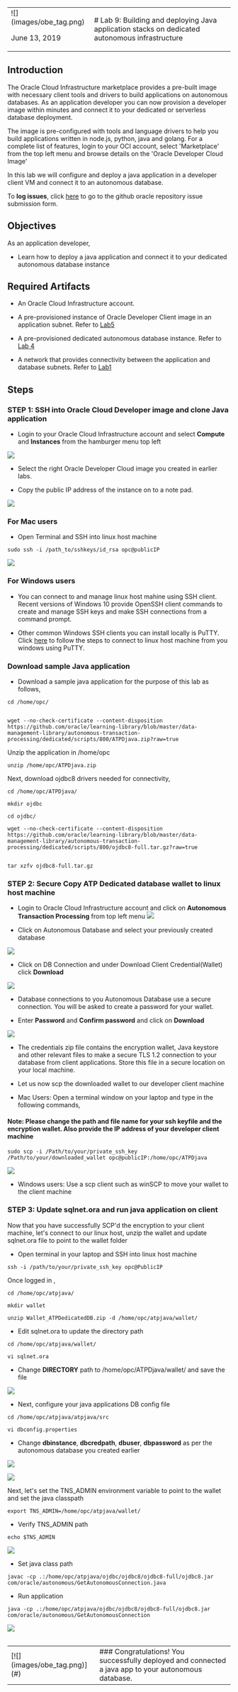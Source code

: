 <table class="tbl-heading"><tr><td class="td-logo">![](images/obe_tag.png)

June 13, 2019
</td>
<td class="td-banner">
# Lab 9: Building and deploying Java application stacks on dedicated autonomous infrastructure
</td></tr><table>

## Introduction

The Oracle Cloud Infrastructure marketplace provides a pre-built image with necessary client tools and drivers to build applications on autonomous databases. As an application developer you can now provision a developer image within minutes and connect it to your dedicated or serverless database deployment. 

 The image is pre-configured with tools and language drivers to help you build applications written in node.js, python, java and golang.
For a complete list of features, login to your OCI account, select 'Marketplace' from the top left menu and browse details on the 'Oracle Developer Cloud Image'

In this lab we will configure and deploy a java application in a developer client VM and connect it to an autonomous database.



To **log issues**, click [here](https://github.com/oracle/learning-library/issues/new) to go to the github oracle repository issue submission form.

## Objectives

As an application developer,
- Learn how to deploy a java application and connect it to your dedicated autonomous database instance


## Required Artifacts

- An Oracle Cloud Infrastructure account.

- A pre-provisioned instance of Oracle Developer Client image in an application subnet. Refer to [Lab5](LabGuide500ConfigureADevelopmentSystemForUseWithYourDedicatedAutonomousDatabase.md)

- A pre-provisioned dedicated autonomous database instance. Refer to [Lab 4](./LabGuide400ProvisioningdatabasesonyourdedicatedAutonomousInfrastructure.md)

- A network that provides connectivity between the application and database subnets. Refer to [Lab1](./LabGuide100PreparingyourprivatedatacenterintheOracleCloudInfrastructure.md)

## Steps

### **STEP 1: SSH into Oracle Cloud Developer image and clone Java application**

- Login to your Oracle Cloud Infrastructure account and select **Compute** and **Instances** from the hamburger menu top left

![](./images/800/Compute1.png)

- Select the right Oracle Developer Cloud image you created in earlier labs. 

- Copy the public IP address of the instance on to a note pad. 

![](./images/800/Compute2.png)


### For Mac users

- Open Terminal and SSH into linux host machine

```
sudo ssh -i /path_to/sshkeys/id_rsa opc@publicIP
```

![](./images/800/SSH1.png)

### For Windows users

- You can connect to and manage linux host mahine using SSH client. Recent versions of Windows 10 provide OpenSSH client commands to create and manage SSH keys and make SSH connections from a command prompt.

- Other common Windows SSH clients you can install locally is PuTTY. Click [here](https://docs.microsoft.com/en-us/azure/virtual-machines/linux/ssh-from-windows) to follow the steps to connect to linux host machine from you windows using PuTTY.


### Download sample Java application

- Download a sample java application for the purpose of this lab as follows,

```
cd /home/opc/


wget --no-check-certificate --content-disposition https://github.com/oracle/learning-library/blob/master/data-management-library/autonomous-transaction-processing/dedicated/scripts/800/ATPDjava.zip?raw=true
```


Unzip the application in /home/opc


```
unzip /home/opc/ATPDjava.zip
```

Next,  download ojdbc8 drivers needed for connectivity,

```
cd /home/opc/ATPDjava/

mkdir ojdbc

cd ojdbc/

wget --no-check-certificate --content-disposition https://github.com/oracle/learning-library/blob/master/data-management-library/autonomous-transaction-processing/dedicated/scripts/800/ojdbc8-full.tar.gz?raw=true


tar xzfv ojdbc8-full.tar.gz

```


### **STEP 2: Secure Copy ATP Dedicated database wallet to linux host machine**

- Login to Oracle Cloud Infrastructure account and click on **Autonomous Transaction Processing** from top left menu
![](./images/800/atpd1.png)

- Click on Autonomous Database and select your previously created database

![](./images/800/atpd2.png)

- Click on DB Connection and under Download Client Credential(Wallet) click **Download**

![](./images/800/atpd3.png)

- Database connections to you Autonomous Database use a secure connection. You will be asked to create a password for your wallet. 

- Enter **Password** and **Confirm password** and click on **Download**

![](./images/800/atpd4.png)

- The credentials zip file contains the encryption wallet, Java keystore and other relevant files to make a secure TLS 1.2 connection to your database from client applications. Store this file in a secure location on your local machine.

- Let us now scp the downloaded wallet to our developer client machine

- Mac Users: Open a terminal window on your laptop and type in the following commands,

#### Note: Please change the path and file name for your ssh keyfile and the encryption wallet. Also provide the IP address of your developer client machine

```
sudo scp -i /Path/to/your/private_ssh_key /Path/to/your/downloaded_wallet opc@publicIP:/home/opc/ATPDjava
```
![](./images/800/atpd5.png)

- Windows users: Use a scp client such as winSCP to move your wallet to the client machine

### **STEP 3: Update sqlnet.ora and run java application on client**

Now that you have successfully SCP'd the encryption to your client machine, let's connect to our linux host, unzip the wallet and update sqlnet.ora file to point to the wallet folder

- Open terminal in your laptop and SSH into linux host machine

```
ssh -i /path/to/your/private_ssh_key opc@PublicIP
```
Once logged in ,

```
cd /home/opc/atpjava/

mkdir wallet

unzip Wallet_ATPDedicatedDB.zip -d /home/opc/atpjava/wallet/
```

- Edit sqlnet.ora to update the directory path

```
cd /home/opc/atpjava/wallet/

vi sqlnet.ora
```

- Change **DIRECTORY** path to /home/opc/ATPDjava/wallet/ and save the file

![](./images/800/atpd6.png)

- Next, configure your java applications DB config file

```
cd /home/opc/atpjava/atpjava/src

vi dbconfig.properties
```

- Change **dbinstance**, **dbcredpath**, **dbuser**, **dbpassword** as per the autonomous database you created earlier


![](./images/800/db_parameters.png)




![](./images/800/atpd7.png)


Next, let's set the TNS_ADMIN environment variable to point to the wallet and set the java classpath

```
export TNS_ADMIN=/home/opc/atpjava/wallet/
```

- Verify TNS_ADMIN path

```
echo $TNS_ADMIN
```
![](./images/800/atpd8.png)


- Set java class path

```
javac -cp .:/home/opc/atpjava/ojdbc/ojdbc8/ojdbc8-full/ojdbc8.jar com/oracle/autonomous/GetAutonomousConnection.java
```

- Run application 

```
java -cp .:/home/opc/atpjava/ojdbc/ojdbc8/ojdbc8-full/ojdbc8.jar com/oracle/autonomous/GetAutonomousConnection
```

![](./images/800/atpd9.png)




<table>
<tr><td class="td-logo">[![](images/obe_tag.png)](#)</td>
<td class="td-banner">
### Congratulations! You successfully deployed and connected a java app to your autonomous database.
</td>
</tr>
<table>